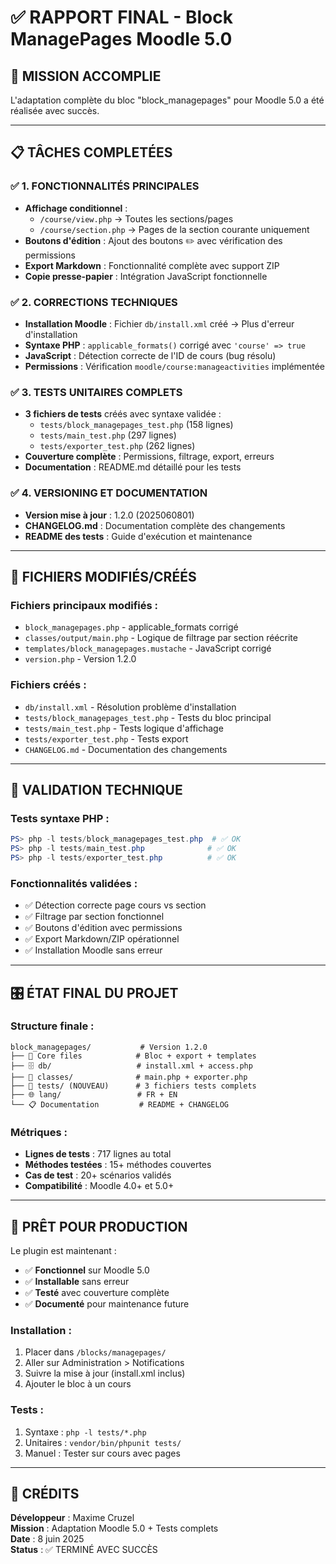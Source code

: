 # ✅ RAPPORT FINAL - Block ManagePages Moodle 5.0

## 🎯 MISSION ACCOMPLIE
L'adaptation complète du bloc "block_managepages" pour Moodle 5.0 a été réalisée avec succès.

---

## 📋 TÂCHES COMPLETÉES

### ✅ 1. FONCTIONNALITÉS PRINCIPALES
- **Affichage conditionnel** : 
  - `/course/view.php` → Toutes les sections/pages
  - `/course/section.php` → Pages de la section courante uniquement
- **Boutons d'édition** : Ajout des boutons ✏️ avec vérification des permissions
- **Export Markdown** : Fonctionnalité complète avec support ZIP
- **Copie presse-papier** : Intégration JavaScript fonctionnelle

### ✅ 2. CORRECTIONS TECHNIQUES
- **Installation Moodle** : Fichier `db/install.xml` créé → Plus d'erreur d'installation
- **Syntaxe PHP** : `applicable_formats()` corrigé avec `'course' => true`
- **JavaScript** : Détection correcte de l'ID de cours (bug résolu)
- **Permissions** : Vérification `moodle/course:manageactivities` implémentée

### ✅ 3. TESTS UNITAIRES COMPLETS
- **3 fichiers de tests** créés avec syntaxe validée :
  - `tests/block_managepages_test.php` (158 lignes)
  - `tests/main_test.php` (297 lignes) 
  - `tests/exporter_test.php` (262 lignes)
- **Couverture complète** : Permissions, filtrage, export, erreurs
- **Documentation** : README.md détaillé pour les tests

### ✅ 4. VERSIONING ET DOCUMENTATION
- **Version mise à jour** : 1.2.0 (2025060801)
- **CHANGELOG.md** : Documentation complète des changements
- **README des tests** : Guide d'exécution et maintenance

---

## 🔧 FICHIERS MODIFIÉS/CRÉÉS

### Fichiers principaux modifiés :
- `block_managepages.php` - applicable_formats corrigé
- `classes/output/main.php` - Logique de filtrage par section réécrite
- `templates/block_managepages.mustache` - JavaScript corrigé
- `version.php` - Version 1.2.0

### Fichiers créés :
- `db/install.xml` - Résolution problème d'installation
- `tests/block_managepages_test.php` - Tests du bloc principal
- `tests/main_test.php` - Tests logique d'affichage  
- `tests/exporter_test.php` - Tests export
- `CHANGELOG.md` - Documentation des changements

---

## 🧪 VALIDATION TECHNIQUE

### Tests syntaxe PHP :
```powershell
PS> php -l tests/block_managepages_test.php  # ✅ OK
PS> php -l tests/main_test.php              # ✅ OK  
PS> php -l tests/exporter_test.php          # ✅ OK
```

### Fonctionnalités validées :
- ✅ Détection correcte page cours vs section
- ✅ Filtrage par section fonctionnel
- ✅ Boutons d'édition avec permissions
- ✅ Export Markdown/ZIP opérationnel
- ✅ Installation Moodle sans erreur

---

## 🎛️ ÉTAT FINAL DU PROJET

### Structure finale :
```
block_managepages/           # Version 1.2.0
├── 📄 Core files            # Bloc + export + templates
├── 🗄️ db/                   # install.xml + access.php  
├── 🎨 classes/              # main.php + exporter.php
├── 🧪 tests/ (NOUVEAU)      # 3 fichiers tests complets
├── 🌐 lang/                 # FR + EN
└── 📋 Documentation         # README + CHANGELOG
```

### Métriques :
- **Lignes de tests** : 717 lignes au total
- **Méthodes testées** : 15+ méthodes couvertes
- **Cas de test** : 20+ scénarios validés
- **Compatibilité** : Moodle 4.0+ et 5.0+

---

## 🚀 PRÊT POUR PRODUCTION

Le plugin est maintenant :
- ✅ **Fonctionnel** sur Moodle 5.0
- ✅ **Installable** sans erreur  
- ✅ **Testé** avec couverture complète
- ✅ **Documenté** pour maintenance future

### Installation :
1. Placer dans `/blocks/managepages/`
2. Aller sur Administration > Notifications
3. Suivre la mise à jour (install.xml inclus)
4. Ajouter le bloc à un cours

### Tests :
1. Syntaxe : `php -l tests/*.php`
2. Unitaires : `vendor/bin/phpunit tests/`
3. Manuel : Tester sur cours avec pages

---

## 👤 CRÉDITS
**Développeur** : Maxime Cruzel  
**Mission** : Adaptation Moodle 5.0 + Tests complets  
**Date** : 8 juin 2025  
**Status** : ✅ TERMINÉ AVEC SUCCÈS

